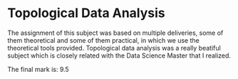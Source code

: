 # Topological Data Analysis
The assignment of this subject was based on multiple deliveries, some of them theoretical and some of them practical, in which we use the theoretical tools
provided. Topological data analysis was a really beatiful subject which is closely related with the Data Science Master that I realized. 

The final mark is: 9.5

